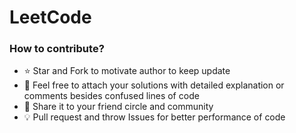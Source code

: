 # LeetCode

### How to contribute?

- :star: Star and Fork to motivate author to keep update
- :hammer: Feel free to attach your solutions with detailed explanation or comments besides confused lines of code
- :tada: Share it to your friend circle and community
- :bulb: Pull request and throw Issues for better performance of code
